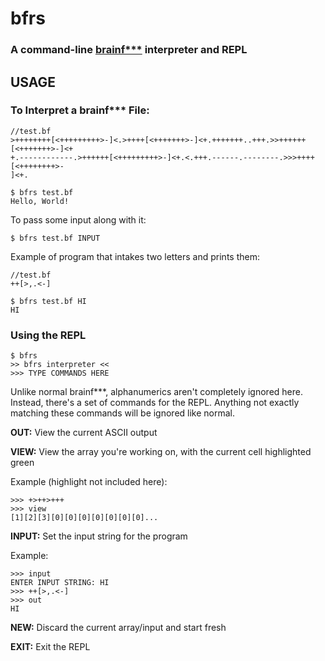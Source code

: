 # bfrs
### A command-line [brainf***](https://esolangs.org/wiki/Brainfuck) interpreter and REPL

## USAGE
### To Interpret a brainf*** File:
```brainfuck
//test.bf
>++++++++[<+++++++++>-]<.>++++[<+++++++>-]<+.+++++++..+++.>>++++++[<+++++++>-]<+
+.------------.>++++++[<+++++++++>-]<+.<.+++.------.--------.>>>++++[<++++++++>-
]<+.
```
```
$ bfrs test.bf
Hello, World!
```

To pass some input along with it:
```
$ bfrs test.bf INPUT
```
Example of program that intakes two letters and prints them:
```brainfuck
//test.bf
++[>,.<-]
```
```
$ bfrs test.bf HI
HI
```

### Using the REPL
```
$ bfrs
>> bfrs interpreter <<
>>> TYPE COMMANDS HERE
```

Unlike normal brainf***, alphanumerics aren't completely ignored here.
Instead, there's a set of commands for the REPL.
Anything not exactly matching these commands will be ignored like normal.

**OUT:** View the current ASCII output

**VIEW:** View the array you're working on, with the current cell highlighted green

Example (highlight not included here):
```
>>> +>++>+++
>>> view
[1][2][3][0][0][0][0][0][0][0]...
```
**INPUT:** Set the input string for the program

Example:
```
>>> input
ENTER INPUT STRING: HI
>>> ++[>,.<-]
>>> out
HI
```
**NEW:** Discard the current array/input and start fresh

**EXIT:** Exit the REPL
